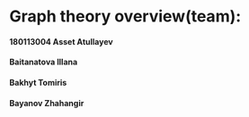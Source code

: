 # Graph theory overview(team):
#### 180113004 Asset Atullayev
#### Baitanatova Illana
#### Bakhyt Tomiris
#### Bayanov Zhahangir
